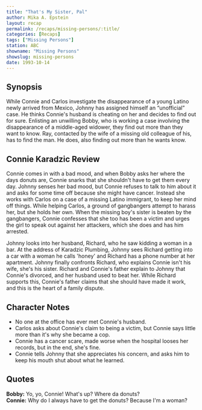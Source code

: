 ```yaml
---
title: "That's My Sister, Pal"
author: Mika A. Epstein
layout: recap
permalink: /recaps/missing-persons/:title/
categories: [Recaps]
tags: ["Missing Persons"]
station: ABC
showname: "Missing Persons"
showslug: missing-persons
date: 1993-10-14
---
```


## Synopsis

While Connie and Carlos investigate the disappearance of a young Latino newly arrived from Mexico, Johnny has assigned himself an &#8220;unofficial&#8221; case. He thinks Connie's husband is cheating on her and decides to find out for sure. Enlisting an unwilling Bobby, who is working a case involving the disappearance of a middle-aged widower, they find out more than they want to know. Ray, contacted by the wife of a missing old colleague of his, has to find the man. He does, also finding out more than he wants know.

## Connie Karadzic Review

Connie comes in with a bad mood, and when Bobby asks her where the days donuts are, Connie snarks that she shouldn't have to get them every day. Johnny senses her bad mood, but Connie refuses to talk to him about it and asks for some time off because she might have cancer. Instead she works with Carlos on a case of a missing Latino immigrant, to keep her mind off things. While helping Carlos, a ground of gangbangers attempt to harass her, but she holds her own. When the missing boy's sister is beaten by the gangbangers, Connie confesses that she too has been a victim and urges the girl to speak out against her attackers, which she does and has him arrested.

Johnny looks into her husband, Richard, who he saw kidding a woman in a bar. At the address of Karadzic Plumbing, Johnny sees Richard getting into a car with a woman he calls 'honey' and Richard has a phone number at her apartment. Johnny finally confronts Richard, who explains Connie isn't his wife, she's his sister. Richard and Connie's father explain to Johnny that Connie's divorced, and her husband used to beat her. While Richard supports this, Connie's father claims that she should have made it work, and this is the heart of a family dispute.

## Character Notes

* No one at the office has ever met Connie's husband.  
* Carlos asks about Connie's claim to being a victim, but Connie says little more than it's why she became a cop.  
* Connie has a cancer scare, made worse when the hospital looses her records, but in the end, she's fine.  
* Connie tells Johnny that she appreciates his concern, and asks him to keep his mouth shut about what he learned.

## Quotes

**Bobby:** Yo, yo, Connie! What's up? Where da donuts?  
**Connie:** Why do I always have to get the donuts? Because I'm a woman?
